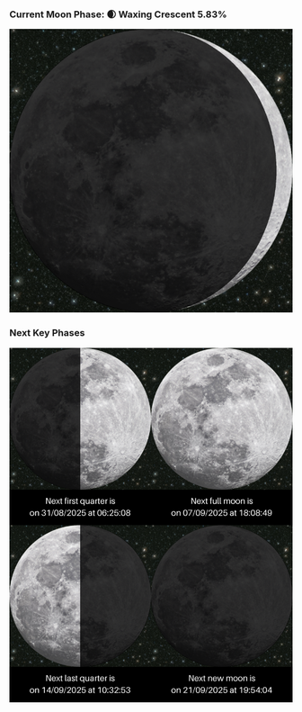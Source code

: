 ### Current Moon Phase: 🌒 Waxing Crescent 5.83%
![Moon Phase](moonphase.png)
### Next Key Phases
![Gallery](gallery.png)